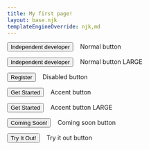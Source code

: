 ```yaml
---
title: My first page!
layout: base.njk
templateEngineOverride: njk,md
---
```


<button>Independent developer</button>  &nbsp;&nbsp; Normal button 

<button class="button-large">Independent developer</button>  &nbsp;&nbsp; Normal button LARGE


<button class="disabled">Register</button>  &nbsp;&nbsp; Disabled button

<button class="accent-button">Get Started</button>  &nbsp;&nbsp; Accent button

<button class="accent-button button-large">Get Started</button>  &nbsp;&nbsp; Accent button LARGE

<button class="disabled2">Coming Soon!</button>  &nbsp;&nbsp; Coming soon button

<button class="outline-button">Try It Out!</button>  &nbsp;&nbsp; Try it out button



<!-- <button class="muted-button">Register</button> -->

<!-- 
## Blog Posts
{% include "postlist.njk" %}

## Cat of the Day

<img src="{{ catpic }}"> -->
